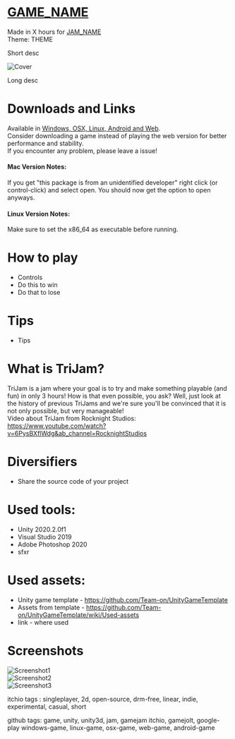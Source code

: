  # [GAME_NAME](GAME_LINK)
Made in X hours for [JAM_NAME](JAM_LINK)  
Theme: THEME  

Short desc  

![Cover](Screenshots/CoverImage.png) 

Long desc  


# Downloads and Links
Available in [Windows, OSX, Linux, Android and Web](GAME_LINK).  
Consider downloading a game instead of playing the web version for better performance and stability.  
If you encounter any problem, please leave a issue!  

#### Mac Version Notes:
If you get "this package is from an unidentified developer" right click (or control-click) and select open. You should now get the option to open anyways.

#### Linux Version Notes:
Make sure to set the x86_64 as executable before running.


#  How to play
 * Controls
 * Do this to win
 * Do that to lose
 
#  Tips
 * Tips


# What is TriJam?
TriJam is a jam where your goal is to try and make something playable (and fun) in only 3 hours! How is that even possible, you ask? Well, just look at the history of previous TriJams and we're sure you'll be convinced that it is not only possible, but very manageable!  
Video about TriJam from Rocknight Studios: https://www.youtube.com/watch?v=6PysBXflWdg&ab_channel=RocknightStudios


# Diversifiers
 * Share the source code of your project


# Used tools:
 * Unity 2020.2.0f1
 * Visual Studio 2019
 * Adobe Photoshop 2020
 * sfxr


# Used assets:
 * Unity game template - https://github.com/Team-on/UnityGameTemplate
 * Assets from template - https://github.com/Team-on/UnityGameTemplate/wiki/Used-assets
 * link - where used


# Screenshots
![Screenshot1](Screenshots/Screenshot1.png)  
![Screenshot2](Screenshots/Screenshot2.png)  
![Screenshot3](Screenshots/Screenshot3.png)  

itchio
tags : singleplayer, 2d, open-source, drm-free, linear, indie, experimental, casual, short

github
tags: game, unity, unity3d, jam, gamejam
itchio, gamejolt, google-play
windows-game, linux-game, osx-game, web-game, android-game
